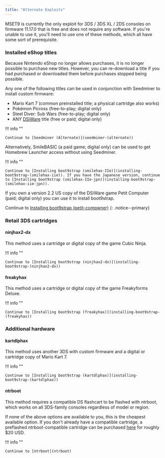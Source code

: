 ```yaml
---
title: "Alternate Exploits"
---
```


MSET9 is currently the only exploit for 3DS / 3DS XL / 2DS consoles on firmware 11.17.0 that is free and does not require any software. If you're unable to use it, you'll need to use one of these methods, which all have some sort of prerequisite.

### Installed eShop titles

Because Nintendo eShop no longer allows purchases, it is no longer possible to purchase new titles. However, you can re-download a title if you had purchased or downloaded them before purchases stopped being possible.

Any one of the following titles can be used in conjunction with Seedminer to install custom firmware:

* Mario Kart 7 (common preinstalled title; a physical cartridge also works)
* Pokémon Picross (free-to-play; digital only)
* Steel Diver: Sub Wars (free-to-play; digital only)
* ANY [DSiWare](https://en.wikipedia.org/wiki/List_of_DSiWare_games_and_applications) title (free or paid; digital only)

!!! info ""

    Continue to [Seedminer (Alternate)](seedminer-(alternate))

Alternatively, SmileBASIC (a paid game; digital only) can be used to get Homebrew Launcher access without using Seedminer.

!!! info ""

    Continue to [Installing boot9strap (smilehax-IIe)](installing-boot9strap-(smilehax-iie)). If you have the Japanese version, continue to [Installing boot9strap (smilehax-IIe-jpn)](installing-boot9strap-(smilehax-iie-jpn)).

If you own a version 2.2 US copy of the DSiWare game Petit Computer (paid; digital only) you can use it to install boot9strap.

Continue to [Installing boot9strap (petit-compwner)](installing-boot9strap-(petit-compwner))
{: .notice--primary}

### Retail 3DS cartridges

#### ninjhax2-dx

This method uses a cartridge or digital copy of the game Cubic Ninja.

!!! info ""

    Continue to [Installing boot9strap (ninjhax2-dx)](installing-boot9strap-(ninjhax2-dx))

#### freakyhax

This method uses a cartridge or digital copy of the game Freakyforms Deluxe.

!!! info ""

    Continue to [Installing boot9strap (freakyhax)](installing-boot9strap-(freakyhax))


### Additional hardware

#### kartdlphax

This method uses another 3DS with custom firmware and a digital or cartridge copy of Mario Kart 7.

!!! info ""

    Continue to [Installing boot9strap (kartdlphax)](installing-boot9strap-(kartdlphax))

#### ntrboot

This method requires a compatible DS flashcart to be flashed with ntrboot, which works on all 3DS-family consoles regardless of model or region.

If none of the above options are available to you, this is the cheapest available option. If you don't already have a compatible cartridge, a preflashed ntrboot-compatible cartridge can be purchased [here](https://www.nds-card.com/ProShow.asp?ProID=575) for roughly $20 USD.

!!! info ""

    Continue to [ntrboot](ntrboot)
